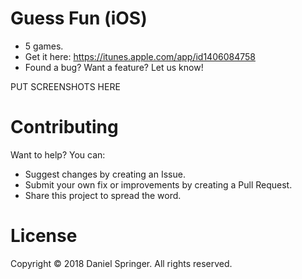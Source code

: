 # Guess Fun (iOS)
- 5 games.
- Get it here: https://itunes.apple.com/app/id1406084758
- Found a bug? Want a feature? Let us know!

PUT SCREENSHOTS HERE



# Contributing
Want to help? You can:
- Suggest changes by creating an Issue.
- Submit your own fix or improvements by creating a Pull Request.
- Share this project to spread the word.

# License
Copyright © 2018 Daniel Springer. All rights reserved.
